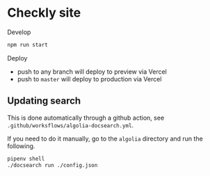 # Checkly site

Develop

```bash
npm run start
```

Deploy

- push to any branch will deploy to preview via Vercel
- push to `master` will deploy to production via Vercel

## Updating search

This is done automatically through a github action, see `.github/worksflows/algolia-docsearch.yml`.

If you need to do it manually, go to the `algolia` directory and run the following.

```bash
pipenv shell
./docsearch run ./config.json
```
